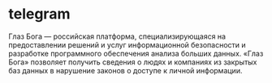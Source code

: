 # telegram
Глаз Бога — российская платформа, специализирующаяся на предоставлении решений и услуг информационной безопасности и разработке программного обеспечения анализа больших данных. «Глаз Бога» позволяет получить сведения о людях и компаниях из закрытых баз данных в нарушение законов о доступе к личной информации. 
